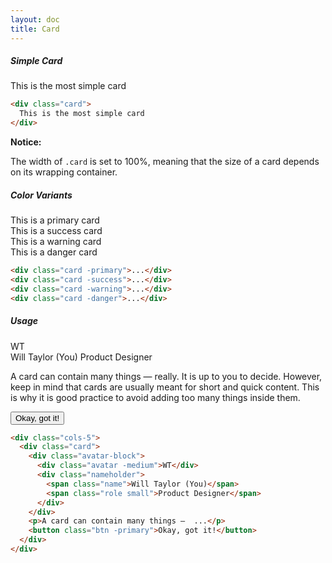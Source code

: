 ```yaml
---
layout: doc
title: Card
---
```


<h5 class="section-title">Simple Card</h5>

<div class="card-demo">
  <div class="row">
    <div class="cols-5">
      <div class="card">
        This is the most simple card
      </div>
    </div>
  </div>
</div>

```html
<div class="card">
  This is the most simple card
</div>
```

<div class="notice-msg">
  <strong>Notice:</strong>
  <p>The width of <code>.card</code> is set to 100%, meaning that the size of a card depends on its wrapping container.</p>
</div>

<h5 class="section-title">Color Variants</h5>
<div class="card-demo">
  <div class="row">
    <div class="cols-5">
      <div class="card -primary">
        This is a primary card
      </div>
    </div>
  </div>
  <div class="row">
    <div class="cols-5">
      <div class="card -success">
        This is a success card
      </div>
    </div>
  </div>
  <div class="row">
    <div class="cols-5">
      <div class="card -warning">
        This is a warning card
      </div>
    </div>
  </div>
  <div class="row">
    <div class="cols-5">
      <div class="card -danger">
        This is a danger card
      </div>
    </div>
  </div>
</div>

```html
<div class="card -primary">...</div>
<div class="card -success">...</div>
<div class="card -warning">...</div>
<div class="card -danger">...</div>
```

<h5 class="section-title">Usage</h5>
<div class="card-demo">
  <div class="row">
    <div class="cols-5">
      <div class="card text-heavy-card">
        <div class="avatar-block">
          <div class="avatar -medium">WT</div>
          <div class="nameholder">
            <span class="title">Will Taylor (You)</span>
            <span class="description small">Product Designer</span>
          </div>
        </div>
        <p>A card can contain many things — really. It is up to you to decide. However, keep in mind that cards are usually meant for short and quick content. This is why it is good practice to avoid adding too many things inside them.</p>
        <button class="btn -primary">Okay, got it!</button>
      </div>
    </div>
  </div>
</div>

```html
<div class="cols-5">
  <div class="card">
    <div class="avatar-block">
      <div class="avatar -medium">WT</div>
      <div class="nameholder">
        <span class="name">Will Taylor (You)</span>
        <span class="role small">Product Designer</span>
      </div>
    </div>
    <p>A card can contain many things —  ...</p>
    <button class="btn -primary">Okay, got it!</button>
  </div>
</div>
```
